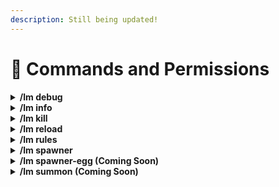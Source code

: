 ```yaml
---
description: Still being updated!
---
```


# 🔑 Commands and Permissions

<details>

<summary><strong>/lm debug</strong></summary>

To understand your _set-debug_ options, refer to the [Debugging](debugging.md) section of the wiki.

* `/lm debug chunk-kill-count reset` \
  Resets chunk kill count system to zero.
* `/lm debug create-zip` \
  Provides method to create a debug zip file for developers to review. Requires `confirm` statement to perform.
* `/lm debug disable` \
  `/lm debug disable-all` \
  Disables the **Debug** system output.
* `/lm debug enable <set-debug>` \
  Enables a singular _debug filter_ which will respect any `filter-results` settings.
* `/lm debug enable-all` \
  Enables all _debug filters_ which will respect filter-results except for _set-debug_.
* `/lm debug enable-timer <time>` \
  Enables the **Debug** system for a set period of time which will respect any `filter-results` settings.&#x20;
* `/lm debug filter-results`&#x20;
  * `... clear-all-filters` \
    Clears any established `filter-result` settings, resetting to default state.
  * `... listen-for <both|success|failure>` \
    Establish how **Debug** will consider the output of any _set-debug_ option based on whether the event _succeeded_, _failed_, or if _either_ occurred.&#x20;
  * `... set-debug <add|clear|remove> <set-debug>` \
    Establish what **Debug** options will be considered. You can _add_ or _remove_ a _set-debug_, or _clear_ all values for _set-debug_ filter.
  * `... set-distance-from-players <distance>` \
    Establish how far away from any player the activated **Debug** options will listen for mobs to conduct any activated debug options measured in blocks.
  * `... set-entities <add|clear|remove> <entity>` \
    Establish what mobs will be considered. You can _add_ or _remove_ a mob, or _clear_ all mobs from the filter.
  * `... set-players <add|clear|remove> <player>` \
    Establish what players around which the debug will be performed. If no player specified, the command initiator will be the player used. You can _add_ or _remove_ a player, or _clear_ all players from the filter.
  * `... set-rules <add|clear|remove> <rule>` \
    Establish what rules will be listened for when they are processed, either failed or successful. You can _add_ or _remove_ a rule, or _clear_ all rules from the filter.
  * `... set-y-height <clear|max-y-height|min-y-height> <height>` \
    Establish a min or max Y-Height, restricting the **Debug** options to the height range.
* `/lm debug lew-clear` \
  Clears the LivingEntityWrapper \[LEW] class.
* `/lm debug lew-debug` \
  Outputs the current LivingEntityWrapper \[LEW] state.

</details>

<details>

<summary><strong>/lm info</strong></summary>

**LevelledMobs v4**\
_The Ultimate Mob Levelling Solution_

Maintainers: Penalbuffalo, lokka30, and UltimaOath\
Check [Developers and Contributors](../credits-and-misc/developers-and-contributors.md) for more details!

</details>

<details>

<summary><strong>/lm kill</strong></summary>

* `/lm kill all`&#x20;
  * `... <world> <flag>` \
    When killing _all_ mobs, you can specify what _worlds_ or additional _flags_ you want to apply to the kill-all command. \
    The `flag` setting refers to possible flags to add ot the kill-all.
    * `/nodrops`   |   Will not cause the entities' drops to happen when they are killed.
    * `/levels <range>`   |   Will limit the kill command to the specified level range.
* `/lm kill near <amount>` \
  Kills all levelled mobs within the specified blocks of the player.

</details>

<details>

<summary><strong>/lm reload</strong></summary>

Performs a reload of the LevelledMobs plugin, including reprocessing the configuration files.

</details>

<details>

<summary><strong>/lm rules</strong></summary>

* `/lm rules force-all` \
  Force LevelledMobs to perform a reload, and then to reprocess all loaded mobs to ensure they are matching the latest rules and settings.
* `/lm rules <help-discord|help-wiki>` \
  Provides links to the Support Discord and the LevelledMobs4 Wiki.
* `/lm rules reset <challenge>` \
  Provides an easy to use reset mechanism which allows you to preset the enabled difficulty of the default rules configuration file. Requires `confirm` statement to perform.
* `/lm rules show-all <console>` \
  Will output all registered **Presets**, **Default Rule**, and **Custom Rules**. Adding `console` to the end of the command will instead output the results to console (recommended, many lines of text).
* `/lm rules show-effective <console> <looking-at>` \
  Will output the effective rules of the nearest mob to the player within ten blocks. Adding `console` to the end of the command will instead output the results to console (recommended, many lines of text). Adding `looking-at` to the end of the command will limit the commands' reach to whichever mob you were looking at with your crosshairs.
* `/lm rules show-rule <rule> <console>` \
  Will output the details registerred by LevelledMobs concerning the specified `rule`. Adding `console` to the end of the command will instead output the results to console (recommended, can be many lines of text).
* `/lm rules show-temp-disabled` \
  If a **Custom Rule** has been disabled due to a _cooldown_ condition, it will be listed here.

</details>

<details>

<summary><strong>/lm spawner</strong></summary>

* `/lm spawner create` \
  This is the start of the LevelledMobs Spawner creator. It requires at minimum the `/minlevel`, `/maxlevel`, and `/spawntype` flags for the Spawner to function.\
  You can also reference the `/name` flag of the spawner in the **Rules** file via the `spawner-name:` condition.\
  You can append any number of flags listed below to the end of the command, in any order.
  * `/minlevel <amount>` \
    The min-level of any mob spawned from this spawner.
  * `/maxlevel <amount>` \
    The max-level of any mob spawned from this spawner.
  * `/name <name>` \
    The name of the spawner cube for use in **Rules** file.
  * `/lore <text>` \
    Add lore to any item that can accept lore. To add a newline, use `\n`.
  * `/nolore`\
    Removes the lore from the item.
  * `/customdropid <id>` \
    Add a `drop-table` from the **Custom Drops** system.
  * `/spawntype <entity>` \
    The mob which this spawner will spawn.
  * `/delay <amount>` \
    Sets the spawners' delay, measured in ticks.
  * `/maxnearbyentities <amount>` \
    Sets the maximum number of spawned entities which can be within the spawning range of the spawner.&#x20;
  * `/minspawndelay <amount>` \
    Sets the minimum spawner delay, measured in ticks.
  * `/maxspawndelay <amount>` \
    Sets the maximum spawner delay, measured in ticks.
  * `/requiredplayerrange <amount>` \
    Sets the minimum distance the player must be from the spawner for it to activate.
  * `/spawncount <amount>` \
    Sets the number of mobs which will spawn at each successful spawn event.
  * `/spawnrange <amount>` \
    Sets the maximum distance away from the spawner cube that mobs will be spawned.
  * `/giveplayer <player>` \
    Gives the set player one of the created spawners. If no player specified, will be given to the command executor.&#x20;
* `/lm spawner info <on|off>` \
  Displays information about LevelledMobs Spawner Cubes when right clicked and set to `on`. When `off`, no information will be sent.
* `/lm spawner copy <on|off>` \
  Will duplicate the LevelledMobs Spawner Cube when right clicked and set to `on`. When `off`, no copy will be produced.&#x20;

</details>

<details>

<summary><strong>/lm spawner-egg (Coming Soon)</strong></summary>

* Coming Soon

</details>

<details>

<summary><strong>/lm summon (Coming Soon)</strong></summary>

* Coming Soon

</details>

